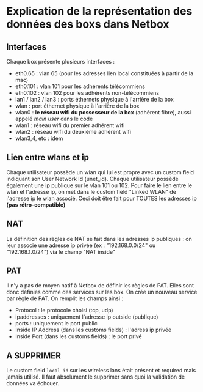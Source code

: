 # Explication de la représentation des données des boxs dans Netbox

## Interfaces

Chaque box présente plusieurs interfaces :

* eth0.65 : vlan 65 (pour les adresses lien local constituées à partir de la mac)
* eth0.101 : vlan 101 pour les adhérents télécommiens
* eth0.102 : vlan 102 pour les adhérents non-télécommiens
* lan1 / lan2 / lan3 : ports éthernets physique à l'arrière de la box
* wlan : port éthernet physique à l'arrière de la box
* wlan0 : **le réseau wifi du possesseur de la box** (adhérent fibre), aussi appelé *main user* dans le code
* wlan1 : réseau wifi du premier adhérent wifi
* wlan2 : réseau wifi du deuxième adhérent wifi
* wlan3,4, etc : idem

## Lien entre wlans et ip

Chaque utilisateur possède un wlan qui lui est propre avec un custom field indiquant son User Network Id (unet_id).
Chaque utilisateur possède également une ip publique sur le vlan 101 ou 102.
Pour faire le lien entre le wlan et l'adresse ip, on met dans le custom field "Linked WLAN" de l'adresse ip le wlan associé. Ceci doit être fait pour TOUTES les adresses ip **(pas rétro-compatible)**

## NAT

La définition des règles de NAT se fait dans les adresses ip publiques : on leur associe une adresse ip privée (ex : "192.168.0.0/24" ou "192.168.1.0/24") via le champ "NAT inside"

## PAT

Il n'y a pas de moyen natif à Netbox de définir les règles de PAT.
Elles sont donc définies comme des services sur les box. On crée un nouveau service par règle de PAT.
On remplit les champs ainsi :

* Protocol : le protocole choisi (tcp, udp)
* ipaddresses : uniquement l'adresse ip outside (publique)
* ports : uniquement le port public
* Inside IP Address (dans les customs fields) : l'adress ip privée
* Inside Port (dans les customs fields) : le port privé

## A SUPPRIMER

Le custom field `local id` sur les wireless lans était présent et required mais jamais utilisé. Il faut absolument le supprimer sans quoi la validation de données va échouer.
